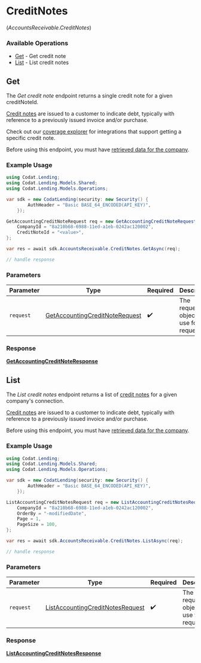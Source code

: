 # CreditNotes
(*AccountsReceivable.CreditNotes*)

### Available Operations

* [Get](#get) - Get credit note
* [List](#list) - List credit notes

## Get

The *Get credit note* endpoint returns a single credit note for a given creditNoteId.

[Credit notes](https://docs.codat.io/lending-api#/schemas/CreditNote) are issued to a customer to indicate debt, typically with reference to a previously issued invoice and/or purchase.

Check out our [coverage explorer](https://knowledge.codat.io/supported-features/accounting?view=tab-by-data-type&dataType=creditNotes) for integrations that support getting a specific credit note.

Before using this endpoint, you must have [retrieved data for the company](https://docs.codat.io/lending-api#/operations/refresh-company-data).


### Example Usage

```csharp
using Codat.Lending;
using Codat.Lending.Models.Shared;
using Codat.Lending.Models.Operations;

var sdk = new CodatLending(security: new Security() {
        AuthHeader = "Basic BASE_64_ENCODED(API_KEY)",
    });

GetAccountingCreditNoteRequest req = new GetAccountingCreditNoteRequest() {
    CompanyId = "8a210b68-6988-11ed-a1eb-0242ac120002",
    CreditNoteId = "<value>",
};

var res = await sdk.AccountsReceivable.CreditNotes.GetAsync(req);

// handle response
```

### Parameters

| Parameter                                                                                   | Type                                                                                        | Required                                                                                    | Description                                                                                 |
| ------------------------------------------------------------------------------------------- | ------------------------------------------------------------------------------------------- | ------------------------------------------------------------------------------------------- | ------------------------------------------------------------------------------------------- |
| `request`                                                                                   | [GetAccountingCreditNoteRequest](../../Models/Operations/GetAccountingCreditNoteRequest.md) | :heavy_check_mark:                                                                          | The request object to use for the request.                                                  |


### Response

**[GetAccountingCreditNoteResponse](../../Models/Operations/GetAccountingCreditNoteResponse.md)**


## List

The *List credit notes* endpoint returns a list of [credit notes](https://docs.codat.io/lending-api#/schemas/CreditNote) for a given company's connection.

[Credit notes](https://docs.codat.io/lending-api#/schemas/CreditNote) are issued to a customer to indicate debt, typically with reference to a previously issued invoice and/or purchase.

Before using this endpoint, you must have [retrieved data for the company](https://docs.codat.io/lending-api#/operations/refresh-company-data).
    

### Example Usage

```csharp
using Codat.Lending;
using Codat.Lending.Models.Shared;
using Codat.Lending.Models.Operations;

var sdk = new CodatLending(security: new Security() {
        AuthHeader = "Basic BASE_64_ENCODED(API_KEY)",
    });

ListAccountingCreditNotesRequest req = new ListAccountingCreditNotesRequest() {
    CompanyId = "8a210b68-6988-11ed-a1eb-0242ac120002",
    OrderBy = "-modifiedDate",
    Page = 1,
    PageSize = 100,
};

var res = await sdk.AccountsReceivable.CreditNotes.ListAsync(req);

// handle response
```

### Parameters

| Parameter                                                                                       | Type                                                                                            | Required                                                                                        | Description                                                                                     |
| ----------------------------------------------------------------------------------------------- | ----------------------------------------------------------------------------------------------- | ----------------------------------------------------------------------------------------------- | ----------------------------------------------------------------------------------------------- |
| `request`                                                                                       | [ListAccountingCreditNotesRequest](../../Models/Operations/ListAccountingCreditNotesRequest.md) | :heavy_check_mark:                                                                              | The request object to use for the request.                                                      |


### Response

**[ListAccountingCreditNotesResponse](../../Models/Operations/ListAccountingCreditNotesResponse.md)**

